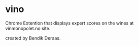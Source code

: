 # vino

Chrome Extention that displays expert scores on the wines at vinmonopolet.no site.

created by Bendik Deraas. 
